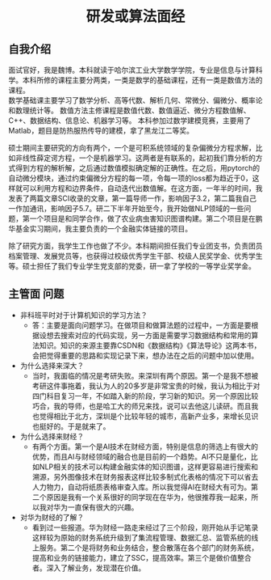 # <center> 研发或算法面经 </center>

## 自我介绍
面试官好，我是魏博。本科就读于哈尔滨工业大学数学学院，专业是信息与计算科学。本科所修的课程主要分两类，一类是数学的基础课程，还有一类是数值方法的课程。  
数学基础课主要学习了数学分析、高等代数、解析几何、常微分、偏微分、概率论和数理统计等。
数值方法主修课程是数值代数、数值逼近、微分方程数值解、C++、数据结构、信息论、机器学习等。
本科参加过数学建模竞赛，主要用了Matlab，题目是防热服热传导的建模，拿了黑龙江二等奖。

硕士期间主要研究的方向有两个，一个是可积系统领域的复杂偏微分方程求解，比如非线性薛定谔方程，一个是机器学习。这两者是有联系的，起初我们靠分析的方式得到方程的解析解，之后通过数值模拟确定解的正确性。在之后，用pytorch的自动微分模块，通过约束偏微分方程的每一项，令每一项的loss都为趋近于0，这样就可以利用方程和边界条件，自动迭代出数值解。在这方面，一年半的时间，我发表了两篇文章SCI收录的文章，第一篇导师一作，影响因子3.2，第二篇我自己一作加通讯，影响因子5.7。研二下半年开始至今，我开始做NLP领域的一些问题，第一个项目是和同学合作，做了农业病虫害知识图谱构建。第二个项目是在鹏华基金实习期间，我主要负责的一个金融实体链接的项目。

除了研究方面，我学生工作也做了不少。本科期间担任我们专业团支书，负责团员档案管理、发展党员等，也获得过校级优秀学生干部、校级人民奖学金、优秀学生等。硕士担任了我们专业学生党支部的党委，研一拿了学校的一等学业奖学金。

## 主管面 问题
*  非科班平时对于计算机知识的学习方法？
    * 答：主要是面向问题学习。在做项目和做算法题的过程中，一方面是要根据设想去搜索对应的代码实现，另一方面是需要学习数据结构和常用的算法知识。知识的来源主要靠CSDN和《数据结构》《算法导论》这两本书，会把觉得重要的思路和实现记录下来，想办法在之后的问题中加以使用。
* 为什么选择来深大？
    * 当时，我面临的情况是考研失败。来深圳有两个原因。第一个是我不想被考研这件事拖着，我认为人的20多岁是非常宝贵的时候，我认为相比于对四门科目复习一年，不如踏入新的阶段，学习新的知识。另一个原因比较巧合，我的导师，也是哈工大的师兄来找，说可以去他这儿读研。而且我也觉得相比于北方，深圳是个比较年轻的城市，高新产业多，来增长见识也挺好的。于是就来了。
* 为什么选择来财经？
    * 有两个方面。第一个是AI技术在财经方面，特别是信息的筛选上有很大的优势，而且AI与财经领域的融合也是目前的一个趋势。AI不只是量化，比如NLP相关的技术可以构建金融实体的知识图谱，这样更容易进行搜索和溯源，另外图像技术在财务报表这样比较多制式化表格的情况下可以省去人力物力，自动将纸质表格审查入库。所以我觉得AI在财经大有可为。第二个原因是我有一个关系很好的同学现在在华为，他很推荐我一起来，所以我对华为一直保有很大的兴趣。
* 对华为财经的了解？
    * 看到过一些报道。华为财经一路走来经过了三个阶段，刚开始从手记笔录这样较为原始的财务系统升级到了集流程管理、数据汇总、监管系统的线上服务。第二个是将财务和业务结合，整合散落在各个部门的财务系统，提高和业务的链接能力，建立了SSC，提高效率。第三个是做价值整合者。深入了解业务，发现潜在价值。

